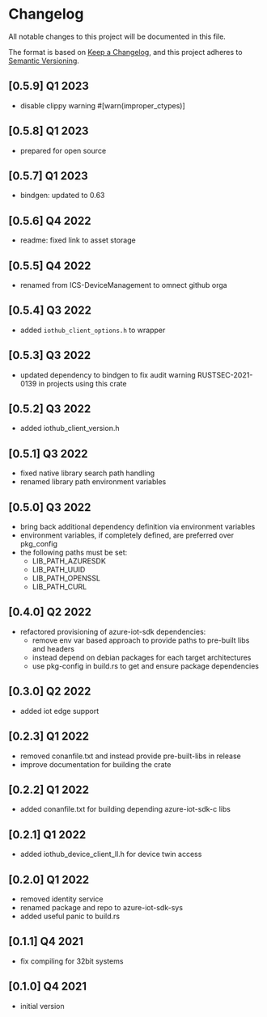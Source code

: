 # Changelog

All notable changes to this project will be documented in this file.

The format is based on [Keep a Changelog](https://keepachangelog.com/en/1.0.0/),
and this project adheres to [Semantic Versioning](https://semver.org/spec/v2.0.0.html).

## [0.5.9] Q1 2023
- disable clippy warning #[warn(improper_ctypes)]

## [0.5.8] Q1 2023
- prepared for open source

## [0.5.7] Q1 2023
- bindgen: updated to 0.63

## [0.5.6] Q4 2022
- readme: fixed link to asset storage

## [0.5.5] Q4 2022
- renamed from ICS-DeviceManagement to omnect github orga

## [0.5.4] Q3 2022
- added `iothub_client_options.h` to wrapper

## [0.5.3] Q3 2022
- updated dependency to bindgen to fix audit warning RUSTSEC-2021-0139 in projects using this crate

## [0.5.2] Q3 2022
- added iothub_client_version.h

## [0.5.1] Q3 2022
- fixed native library search path handling
- renamed library path environment variables

## [0.5.0] Q3 2022
 - bring back additional dependency definition via environment variables
 - environment variables, if completely defined, are preferred over pkg_config
 - the following paths must be set:
   - LIB_PATH_AZURESDK
   - LIB_PATH_UUID
   - LIB_PATH_OPENSSL
   - LIB_PATH_CURL

## [0.4.0] Q2 2022
 - refactored provisioning of azure-iot-sdk dependencies:
   - remove env var based approach to provide paths to pre-built libs and headers
   - instead depend on debian packages for each target architectures
   - use pkg-config in build.rs to get and ensure package dependencies

## [0.3.0] Q2 2022
 - added iot edge support

## [0.2.3] Q1 2022
 - removed conanfile.txt and instead provide pre-built-libs in release
 - improve documentation for building the crate

## [0.2.2] Q1 2022
 - added conanfile.txt for building depending azure-iot-sdk-c libs

## [0.2.1] Q1 2022
 - added iothub_device_client_ll.h for device twin access

## [0.2.0] Q1 2022
 - removed identity service
 - renamed package and repo to azure-iot-sdk-sys
 - added useful panic to build.rs

## [0.1.1] Q4 2021
 - fix compiling for 32bit systems

## [0.1.0] Q4 2021
 - initial version
